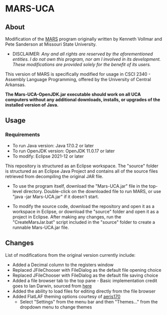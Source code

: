 # MARS-UCA

## About
Modification of the [MARS](https://courses.missouristate.edu/kenvollmar/mars/) program originally written by Kenneth Vollmar and Pete Sanderson at Missouri State University.
 * DISCLAIMER: *Any and all rights are reserved by the aforementioned entities. I do not own this program, nor am I involved in its development. These modifications are provided solely for the benefit of its users.*

This version of MARS is specifically modified for usage in CSCI 2340 - Assembly Language Programming, offered by the University of Central Arkansas.

**The Mars-UCA-OpenJDK.jar executable should work on all UCA computers without any additional downloads, installs, or upgrades of the installed version of Java.**

## Usage

### Requirements
* To run Java version: Java 17.0.2 or later
* To run OpenJDK version: OpenJDK 11.0.17 or later
* To modify: Eclipse 2021-12 or later

This repository is structured as an Eclipse workspace. The "source" folder is structured as an Eclipse Java Project and contains all of the source files retrieved from decompiling the original JAR file.

* To use the program itself, download the "Mars-UCA.jar" file in the top-level directory. Double-click on the downloaded file to run MARS, or use "java -jar Mars-UCA.jar" if it doesn't start.

* To modify the source code, download the repository and open it as a workspace in Eclipse, or download the "source" folder and open it as a project in Eclipse. After making any changes, run the "CreateMarsJar.bat" script included in the "source" folder to create a runnable Mars-UCA.jar file.

## Changes
List of modifications from the original version currently include:
* Added a Decimal column to the registers window
* Replaced JFileChooser with FileDialog as the default file opening choice
* Replaced JFileChooser with FileDialog as the default file saving choice
* Added a file browser tab to the top pane - Basic implementation credit goes to Ian Darwin, sourced from [here](http://www.java2s.com/Code/Java/Swing-JFC/DisplayafilesysteminaJTreeview.htm)
* Added the ability to load files for editing directly from the file browser
* Added FlatLAF theming options courtesy of [aeris170](https://github.com/aeris170/MARS-Theme-Engine)
  * Select "Settings" from the menu bar and then "Themes..." from the dropdown menu to change themes
